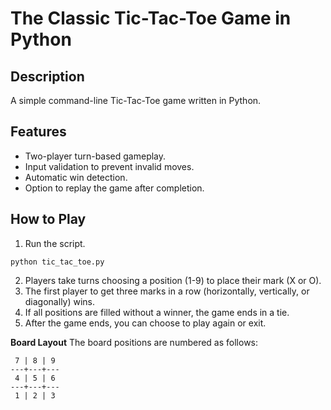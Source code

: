 # The Classic Tic-Tac-Toe Game in Python

## Description
A simple command-line Tic-Tac-Toe game written in Python.

## Features
- Two-player turn-based gameplay.
- Input validation to prevent invalid moves.
- Automatic win detection.
- Option to replay the game after completion.

## How to Play

1. Run the script.
```
python tic_tac_toe.py
```
2. Players take turns choosing a position (1-9) to place their mark (X or O).
3. The first player to get three marks in a row (horizontally, vertically, or diagonally) wins.
4. If all positions are filled without a winner, the game ends in a tie.
5. After the game ends, you can choose to play again or exit.

**Board Layout**
The board positions are numbered as follows:
```
 7 | 8 | 9
---+---+---
 4 | 5 | 6
---+---+---
 1 | 2 | 3
```